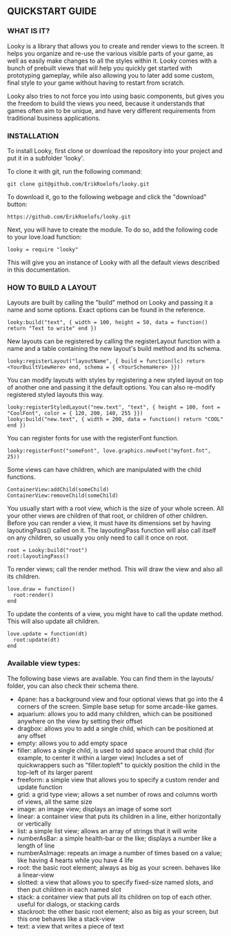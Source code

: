 ## QUICKSTART GUIDE

### WHAT IS IT?

Looky is a library that allows you to create and render views to the screen. It helps you organize and re-use the various visible parts of your game, as well as easily make changes to all the styles within it. Looky comes with a bunch of prebuilt views that will help you quickly get started with prototyping gameplay, while also allowing you to later add some custom, final style to your game without having to restart from scratch.

Looky also tries to not force you into using basic components, but gives you the freedom to build the views you need, because it understands that games often aim to be unique, and have very different requirements from traditional business applications.

### INSTALLATION
To install Looky, first clone or download the repository into your project and put it in a subfolder 'looky'.

To clone it with git, run the following command:

    git clone git@github.com/ErikRoelofs/looky.git
    
To download it, go to the following webpage and click the "download" button:

    https://github.com/ErikRoelofs/looky.git

Next, you will have to create the module. To do so, add the following code to your love.load function:

    looky = require "looky"
    
This will give you an instance of Looky with all the default views described in this documentation.

### HOW TO BUILD A LAYOUT

Layouts are built by calling the "build" method on Looky and passing it a name and some options. Exact options can be found in the reference.

    looky:build("text", { width = 100, height = 50, data = function() return "Text to write" end })
    
New layouts can be registered by calling the registerLayout function with a name and a table containing the new layout's build method and its schema.

    looky:registerLayout("layoutName", { build = function(lc) return <YourBuiltViewHere> end, schema = { <YourSchemaHere> }})
  
You can modify layouts with styles by registering a new styled layout on top of another one and passing it the default options. You can also re-modify registered styled layouts this way.

    looky:registerStyledLayout("new.text", "text", { height = 100, font = "CoolFont", color = { 120, 200, 140, 255 }})
    looky:build("new.text", { width = 200, data = function() return "COOL" end })
  
You can register fonts for use with the registerFont function.

    looky:registerFont("someFont", love.graphics.newFont("myfont.fnt", 25))
  
Some views can have children, which are manipulated with the child functions.

    ContainerView:addChild(someChild)
    ContainerView:removeChild(someChild)
  
You usually start with a root view, which is the size of your whole screen. All your other views are children of that root, or children of other children. Before you can render a view, it must have its dimensions set by having layoutingPass() called on it. The layoutingPass function will also call itself on any children, so usually you only need to call it once on root.

    root = Looky:build("root")
    root:layoutingPass()
  
To render views; call the render method. This will draw the view and also all its children.

    love.draw = function()
      root:render()
    end
  
To update the contents of a view, you might have to call the update method. This will also update all children.

    love.update = function(dt)
      root:update(dt)
    end

### Available view types:

The following base views are available. You can find them in the layouts/ folder, you can also check their schema there.

  * 4pane: has a background view and four optional views that go into the 4 corners of the screen. Simple base setup for some arcade-like games.
  * aquarium: allows you to add many children, which can be positioned anywhere on the view by setting their offset
  * dragbox: allows you to add a single child, which can be positioned at any offset
  * empty: allows you to add empty space
  * filler: allows a single child, is used to add space around that child (for example, to center it within a larger view) Includes a set of quickwrappers such as "filler.topleft" to quickly position the child in the top-left of its larger parent
  * freeform: a simple view that allows you to specify a custom render and update function
  * grid: a grid type view; allows a set number of rows and columns worth of views, all the same size
  * image: an image view; displays an image of some sort
  * linear: a container view that puts its children in a line, either horizontally or vertically
  * list: a simple list view; allows an array of strings that it will write
  * numberAsBar: a simple health-bar or the like; displays a number like a length of line
  * numberAsImage: repeats an image a number of times based on a value; like having 4 hearts while you have 4 life
  * root: the basic root element; always as big as your screen. behaves like a linear-view
  * slotted: a view that allows you to specify fixed-size named slots, and then put children in each named slot
  * stack: a container view that puts all its children on top of each other. useful for dialogs, or stacking cards
  * stackroot: the other basic root element; also as big as your screen, but this one behaves like a stack-view
  * text: a view that writes a piece of text